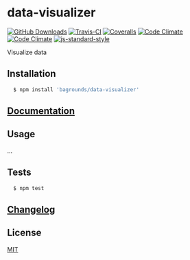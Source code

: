 # data-visualizer

[![GitHub Downloads][github-img]][github-url]
[![Travis-CI][travis-img]][travis-url]
[![Coveralls][coveralls-img]][coveralls-url]
[![Code Climate][codeclimate-img]][codeclimate-url]
[![Code Climate][codeclimate-issues-img]][codeclimate-issues-url]
[![js-standard-style][standard-img]][standard-url]

Visualize data

## Installation

``` bash
  $ npm install 'bagrounds/data-visualizer'
```

## [Documentation][gh-pages-url]


## Usage
...

## Tests
``` bash
  $ npm test
```


## [Changelog][changelog-url]

## License
[MIT][license-url]


[changelog-url]: CHANGELOG.md

[license-url]: LICENSE

[standard-img]: https://img.shields.io/badge/code%20style-standard-brightgreen.svg
[standard-url]: http://standardjs.com/

[github-img]: https://img.shields.io/github/downloads/bagrounds/data-visualizer/total.svg
[github-url]: https://github.com/bagrounds/data-visualizer

[travis-img]: https://img.shields.io/travis/bagrounds/data-visualizer/master.svg
[travis-url]: https://travis-ci.org/bagrounds/data-visualizer

[coveralls-img]: https://coveralls.io/repos/github/bagrounds/data-visualizer/badge.svg?branch=master
[coveralls-url]: https://coveralls.io/github/bagrounds/data-visualizer?branch=master

[codeclimate-img]: https://codeclimate.com/github/bagrounds/data-visualizer/badges/gpa.svg
[codeclimate-url]: https://codeclimate.com/github/bagrounds/data-visualizer

[codeclimate-issues-img]: https://codeclimate.com/github/bagrounds/data-visualizer/badges/issue_count.svg
[codeclimate-issues-url]: https://codeclimate.com/github/bagrounds/data-visualizer/issues

[gh-pages-url]: http://bagrounds.github.io/data-visualizer
